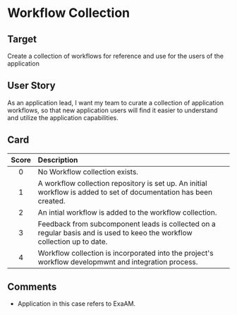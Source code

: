 # Workflow Collection 

 ## Target

 Create a collection of workflows for reference and use for the users of the application
 ## User Story

 As an application lead, I want my team to curate a collection of application workflows, so that new application users will find it easier 
 to understand and utilize the application capabilities.

 ## Card

 | Score         | Description |
 | :-------------: | :------------- |
 | 0 | No Workflow collection exists. |
 | 1 | A workflow collection repository is set up. An initial workflow is added to set of documentation has been created. |
 | 2 | An intial workflow is added to the workflow collection.  |
 | 3 | Feedback from subcomponent leads is collected on a regular basis and is used to keeo the workflow collection up to date.|
 | 4 | Workflow collection is incorporated into the project's workflow developmwnt and integration process. |

 ## Comments
- Application in this case refers to ExaAM.
    
